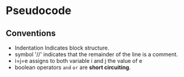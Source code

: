# Pseudocode




## Conventions
 - Indentation Indicates block structure.
 - symbol '//' indicates that the remainder of the line is a comment.
 - i=j=e assigns to both variable i and j the value of e
 - boolean operators `and` `or` are **short circuiting**.
